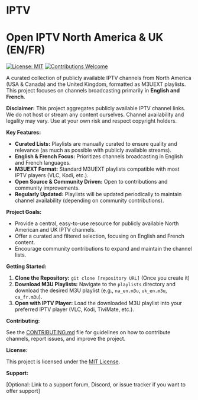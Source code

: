# IPTV

# Open IPTV North America & UK (EN/FR)

[![License: MIT](https://img.shields.io/badge/License-MIT-yellow.svg)](https://opensource.org/licenses/MIT)
[![Contributions Welcome](https://img.shields.io/badge/Contributions-Welcome-brightgreen.svg)](CONTRIBUTING.md)

A curated collection of publicly available IPTV channels from North America (USA & Canada) and the United Kingdom, formatted as M3UEXT playlists. This project focuses on channels broadcasting primarily in **English and French**.

**Disclaimer:** This project aggregates publicly available IPTV channel links. We do not host or stream any content ourselves.  Channel availability and legality may vary. Use at your own risk and respect copyright holders.

**Key Features:**

* **Curated Lists:**  Playlists are manually curated to ensure quality and relevance (as much as possible with publicly available streams).
* **English & French Focus:**  Prioritizes channels broadcasting in English and French languages.
* **M3UEXT Format:**  Standard M3UEXT playlists compatible with most IPTV players (VLC, Kodi, etc.).
* **Open Source & Community Driven:**  Open to contributions and community improvements.
* **Regularly Updated:**  Playlists will be updated periodically to maintain channel availability (depending on community contributions).

**Project Goals:**

* Provide a central, easy-to-use resource for publicly available North American and UK IPTV channels.
* Offer a curated and filtered selection, focusing on English and French content.
* Encourage community contributions to expand and maintain the channel lists.

**Getting Started:**

1. **Clone the Repository:** `git clone [repository URL]` (Once you create it)
2. **Download M3U Playlists:** Navigate to the `playlists` directory and download the desired M3U playlist (e.g., `na_en.m3u`, `uk_en.m3u`, `ca_fr.m3u`).
3. **Open with IPTV Player:** Load the downloaded M3U playlist into your preferred IPTV player (VLC, Kodi, TiviMate, etc.).

**Contributing:**

See the [CONTRIBUTING.md](CONTRIBUTING.md) file for guidelines on how to contribute channels, report issues, and improve the project.

**License:**

This project is licensed under the [MIT License](LICENSE).

**Support:**

[Optional: Link to a support forum, Discord, or issue tracker if you want to offer support]

